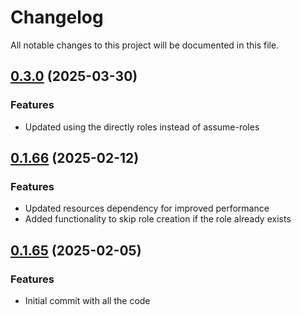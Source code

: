 # Changelog

All notable changes to this project will be documented in this file.

## [0.3.0]() (2025-03-30)

### Features

* Updated using the directly roles instead of assume-roles

## [0.1.66]() (2025-02-12)

### Features

* Updated resources dependency for improved performance
* Added functionality to skip role creation if the role already exists

## [0.1.65]() (2025-02-05)

### Features

* Initial commit with all the code
